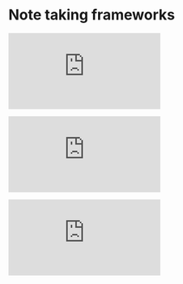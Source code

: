 # Note taking frameworks

![Jenkins 1](https://github.com/bleeng089/note_framework/blob/main/Jira/index.md)

![Jenkins 2](https://github.com/bleeng089/note_framework/blob/main/Jira2/index.md)

![Long form](https://github.com/bleeng089/note_framework/blob/main/index.md)


